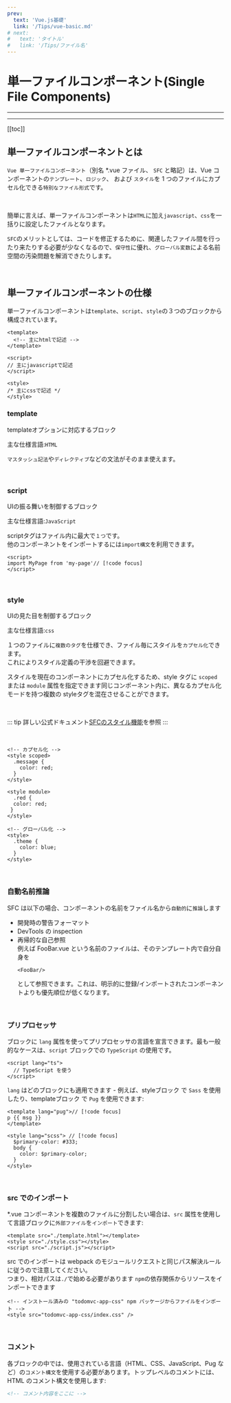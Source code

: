 ```yaml
---
prev:
  text: 'Vue.js基礎'
  link: '/Tips/vue-basic.md'
# next:
#   text: 'タイトル'
#   link: '/Tips/ファイル名'
---
```


# 単一ファイルコンポーネント(Single File Components)

---

<!-- 更新バージョン -->
<Badge type="info" text="v1.0.0" />
<!-- ドキュメントのカテゴリ -->
<Badge type="tip" text="Vue" />

---

[[toc]]

## 単一ファイルコンポーネントとは
`Vue 単一ファイルコンポーネント`（別名 *.vue ファイル、 `SFC` と略記）は、Vue コンポーネントの`テンプレート`、`ロジック`、 および `スタイル`を 1 つのファイルにカプセル化できる`特別なファイル形式`です。

<br>

簡単に言えば、単一ファイルコンポーネントは`HTML`に加え`javascript`、`css`を一括りに設定したファイルとなります。

`SFC`のメリットとしては、コードを修正するために、関連したファイル間を行ったり来たりする必要が少なくなるので、`保守性`に優れ、`グローバル変数`による名前空間の汚染問題を解消できたりします。

<br>

## 単一ファイルコンポーネントの仕様
単一ファイルコンポーネントは`template`、`script`、`style`の３つのブロックから構成されています。

```vue
<template>
  <!-- 主にhtmlで記述 -->
</template>

<script>
// 主にjavascriptで記述
</script>

<style>
/* 主にcssで記述 */
</style>
```

### template
templateオプションに対応するブロック

主な仕様言語:`HTML`

`マスタッシュ記法`や`ディレクティブ`などの文法がそのまま使えます。

<br>

### script
UIの振る舞いを制御するブロック

主な仕様言語:`JavaScript`

scriptタグはファイル内に最大で`１つ`です。<br>
他のコンポーネントをインポートするには`import構文`を利用できます。
```vue
<script>
import MyPage from 'my-page'// [!code focus]
</script>
```

<br>

### style
UIの見た目を制御するブロック

主な仕様言語:`css`

１つのファイルに`複数のタグ`を仕様でき、ファイル毎にスタイルを`カプセル化`できます。<br>
これによりスタイル定義の干渉を回避できます。

スタイルを現在のコンポーネントにカプセル化するため、style タグに `scoped` または `module` 属性を指定できます同じコンポーネント内に、異なるカプセル化モードを持つ複数の styleタグを混在させることができます。

<br>

::: tip
詳しい公式ドキュメント[SFCのスタイル機能](https://ja.vuejs.org/api/sfc-css-features.html)を参照
:::

<br>

```vue
<!-- カプセル化 -->
<style scoped>
  .message {
    color: red;
  }
</style>

<style module>
  .red {
  color: red;
 }
</style>

<!-- グローバル化 -->
<style>
  .theme {
    color: blue;
  }
</style>
```

<br>

### 自動名前推論​
SFC は以下の場合、コンポーネントの名前をファイル名から`自動的`に`推論`します

- 開発時の警告フォーマット
- DevTools の inspection
- 再帰的な自己参照<br>例えば FooBar.vue という名前のファイルは、そのテンプレート内で自分自身を
  ```vue
  <FooBar/>
  ```
  として参照できます。これは、明示的に登録/インポートされたコンポーネントよりも優先順位が低くなります。

<br>

### プリプロセッサ
ブロックに `lang` 属性を使ってプリプロセッサの言語を宣言できます。最も一般的なケースは、`script` ブロックでの `TypeScript` の使用です。

```vue
<script lang="ts">
  // TypeScript を使う
</script>
```

`lang` はどのブロックにも適用できます - 例えば、styleブロック で `Sass` を使用したり、templateブロック で `Pug` を使用できます:

```vue
<template lang="pug">// [!code focus]
p {{ msg }}
</template>
```

```vue
<style lang="scss"> // [!code focus]
  $primary-color: #333;
  body {
    color: $primary-color;
  }
</style>
```

<br>


### src でのインポート​
*.vue コンポーネントを複数のファイルに分割したい場合は、`src` 属性を使用して言語ブロックに`外部ファイル`を`インポート`できます:

```vue
<template src="./template.html"></template>
<style src="./style.css"></style>
<script src="./script.js"></script>
```

src でのインポートは webpack のモジュールリクエストと同じパス解決ルールに従うので注意してください。<br>
つまり、相対パスは` ./ `で始める必要があります
`npm`の依存関係からリソースをインポートできます

```vue
<!-- インストール済みの "todomvc-app-css" npm パッケージからファイルをインポート -->
<style src="todomvc-app-css/index.css" />
```

<br>

### コメント​
各ブロックの中では、使用されている言語（HTML、CSS、JavaScript、Pug など）の`コメント構文`を使用する必要があります。トップレベルのコメントには、HTML のコメント構文を使用します: 
```html
<!-- コメント内容をここに -->
```
